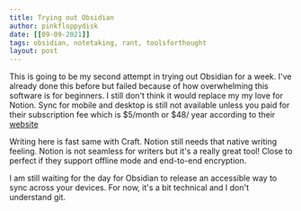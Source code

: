 ```yaml
---
title: Trying out Obsidian
author: pinkfloppydisk
date: [[09-09-2021]]
tags: obsidian, notetaking, rant, toolsforthought
layout: post
---
```


This is going to be my second attempt in trying out Obsidian for a week. I've already done this before but failed because of how overwhelming this software is for beginners. I still don't think it would replace my my love for Notion. Sync for mobile and desktop is still not available unless you paid for their subscription fee which is $5/month or $48/ year according to their [website](https://obsidian.md/sync)

Writing here is fast same with Craft. Notion still needs that native writing feeling. Notion is not seamless for writers but it's a really great tool! Close to perfect if they support offline mode and end-to-end encryption. 

I am still waiting for the day for Obsidian to release an accessible way to sync across your devices. For now, it's a bit technical and I don't understand git. 